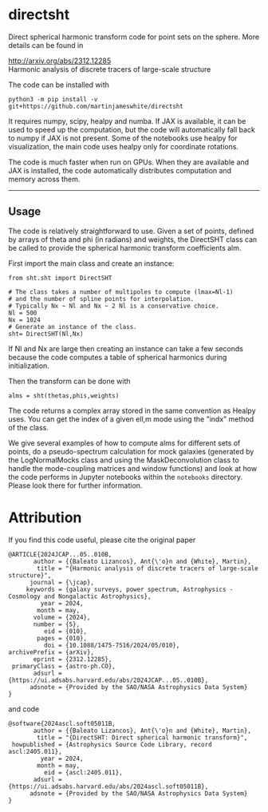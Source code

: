 # directsht

Direct spherical harmonic transform code for point sets on the sphere.
More details can be found in

http://arxiv.org/abs/2312.12285 \
Harmonic analysis of discrete tracers of large-scale structure

The code can be installed with
```
python3 -m pip install -v git+https://github.com/martinjameswhite/directsht
```
It requires numpy, scipy, healpy and numba.  If JAX is available, it can be used to
speed up the computation, but the code will automatically fall back to numpy
if JAX is not present.  Some of the notebooks use healpy for visualization, the
main code uses healpy only for coordinate rotations.

The code is much faster when run on GPUs. When they are available and JAX is installed, the code automatically distributes computation and memory across them.

***

## Usage

The code is relatively straightforward to use.  Given a set of points,
defined by arrays of theta and phi (in radians) and weights, the DirectSHT
class can be called to provide the spherical harmonic transform coefficients
alm.

First import the main class and create an instance:
```
from sht.sht import DirectSHT

# The class takes a number of multipoles to compute (lmax=Nl-1)
# and the number of spline points for interpolation.
# Typically Nx ~ Nl and Nx ~ 2 Nl is a conservative choice.
Nl = 500
Nx = 1024 
# Generate an instance of the class.
sht= DirectSHT(Nl,Nx)
```
If Nl and Nx are large then creating an instance can take a few seconds
because the code computes a table of spherical harmonics during initialization.

Then the transform can be done with
```
alms = sht(thetas,phis,weights)
```
The code returns a complex array stored in the same convention as Healpy
uses.  You can get the index of a given ell,m mode using the "indx" method
of the class.

We give several examples of how to compute alms for different sets of points,
do a pseudo-spectrum calculation for mock galaxies (generated by the LogNormalMocks
class and using the MaskDeconvolution class to handle the mode-coupling matrices
and window functions) and look at how the code performs in Jupyter notebooks within
the `notebooks` directory.  Please look there for further information.

# Attribution
If you find this code useful, please cite the original paper
```
@ARTICLE{2024JCAP...05..010B,
       author = {{Baleato Lizancos}, Ant{\'o}n and {White}, Martin},
        title = "{Harmonic analysis of discrete tracers of large-scale structure}",
      journal = {\jcap},
     keywords = {galaxy surveys, power spectrum, Astrophysics - Cosmology and Nongalactic Astrophysics},
         year = 2024,
        month = may,
       volume = {2024},
       number = {5},
          eid = {010},
        pages = {010},
          doi = {10.1088/1475-7516/2024/05/010},
archivePrefix = {arXiv},
       eprint = {2312.12285},
 primaryClass = {astro-ph.CO},
       adsurl = {https://ui.adsabs.harvard.edu/abs/2024JCAP...05..010B},
      adsnote = {Provided by the SAO/NASA Astrophysics Data System}
}
```
and code
```
@software{2024ascl.soft05011B,
       author = {{Baleato Lizancos}, Ant{\'o}n and {White}, Martin},
        title = "{DirectSHT: Direct spherical harmonic transform}",
 howpublished = {Astrophysics Source Code Library, record ascl:2405.011},
         year = 2024,
        month = may,
          eid = {ascl:2405.011},
       adsurl = {https://ui.adsabs.harvard.edu/abs/2024ascl.soft05011B},
      adsnote = {Provided by the SAO/NASA Astrophysics Data System}
}
```


